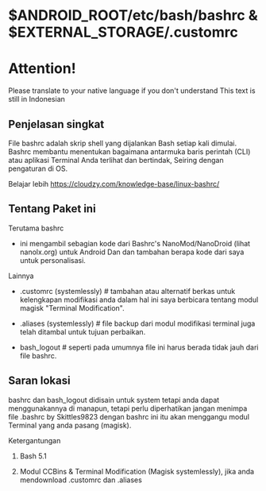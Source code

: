 # $ANDROID_ROOT/etc/bash/bashrc & $EXTERNAL_STORAGE/.customrc

# Attention!
Please translate to your native language if you don't understand
This text is still in Indonesian

## Penjelasan singkat
File bashrc adalah skrip shell yang dijalankan Bash setiap kali dimulai. Bashrc membantu menentukan bagaimana antarmuka baris perintah (CLI) atau aplikasi Terminal Anda terlihat dan bertindak, Seiring dengan pengaturan di OS.

Belajar lebih https://cloudzy.com/knowledge-base/linux-bashrc/

## Tentang Paket ini
Terutama bashrc
 * ini mengambil sebagian kode dari Bashrc's NanoMod/NanoDroid (lihat nanolx.org) untuk Android Dan dan tambahan berapa kode dari saya untuk personalisasi.

Lainnya
 * .customrc (systemlessly)  # tambahan atau alternatif berkas untuk kelengkapan modifikasi anda dalam hal ini saya berbicara tentang modul magisk "Terminal Modification".

 * .aliases  (systemlessly)  # file backup dari modul modifikasi terminal juga telah ditambal untuk tujuan perbaikan.
 
 * bash_logout # seperti pada umumnya file ini harus berada tidak jauh dari file bashrc.

## Saran lokasi
 bashrc dan bash_logout didisain untuk system tetapi anda dapat menggunakannya di manapun, tetapi perlu diperhatikan jangan menimpa file .bashrc by Skittles9823 dengan bashrc ini itu akan menggangu modul Terminal yang anda pasang (magisk).


Ketergantungan

1. Bash 5.1

2. Modul CCBins & Terminal Modification (Magisk systemlessly), jika anda mendownload .customrc dan .aliases

